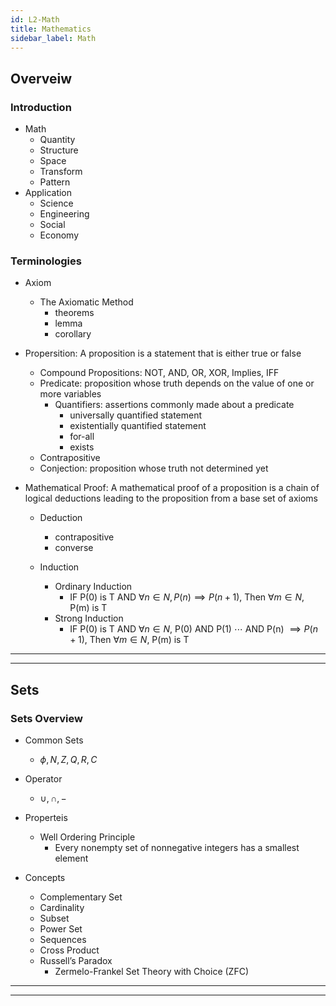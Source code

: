 ```yaml
---
id: L2-Math
title: Mathematics
sidebar_label: Math
---
```


## Overveiw

### Introduction

- Math
  - Quantity
  - Structure
  - Space
  - Transform
  - Pattern
- Application
  - Science
  - Engineering
  - Social
  - Economy

### Terminologies

- Axiom

  - The Axiomatic Method
    - theorems
    - lemma
    - corollary

- Propersition: A proposition is a statement that is either true or false

  - Compound Propositions: NOT, AND, OR, XOR, Implies, IFF
  - Predicate: proposition whose truth depends on the value of one or more variables
    - Quantifiers: assertions commonly made about a predicate
      - universally quantified statement
      - existentially quantified statement
      - for-all
      - exists
  - Contrapositive
  - Conjection: proposition whose truth not determined yet

- Mathematical Proof: A mathematical proof of a proposition is a chain of logical deductions
  leading to the proposition from a base set of axioms

  - Deduction

    - contrapositive
    - converse

  - Induction
    - Ordinary Induction
      - IF P(0) is T AND $\forall n \in N, P(n) \implies P(n+1)$, Then $\forall m \in N$, P(m) is T
    - Strong Induction
      - IF P(0) is T AND $\forall n \in N$, P(0) AND P(1) $\cdots$ AND P(n) $\implies P(n+1)$, Then $\forall m \in N$, P(m) is T

---

---

## Sets

### Sets Overview

- Common Sets

  - $\phi, N, Z, Q, R, C$

- Operator

  - $\cup, \cap, -$

- Properteis

  - Well Ordering Principle
    - Every nonempty set of nonnegative integers has a smallest element

- Concepts
  - Complementary Set
  - Cardinality
  - Subset
  - Power Set
  - Sequences
  - Cross Product
  - Russell’s Paradox
    - Zermelo-Frankel Set Theory with Choice (ZFC)

---

---

